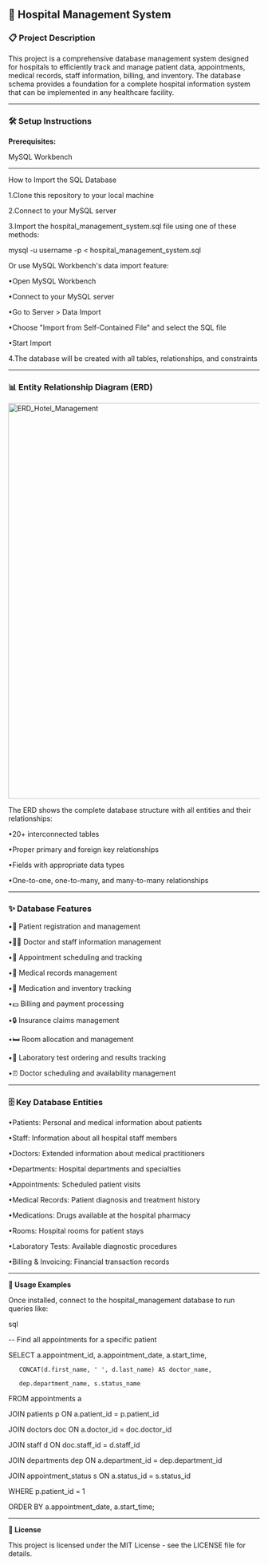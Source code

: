 ## **🏥 Hospital Management System**

### **📋 Project Description**

This project is a comprehensive database management system designed for hospitals to efficiently track and manage patient data, appointments, medical records, staff information, billing, and inventory. The database schema provides a foundation for a complete hospital information system that can be implemented in any healthcare facility.

---

### **🛠️ Setup Instructions**

**Prerequisites:**

MySQL Workbench 

---

How to Import the SQL Database

1.Clone this repository to your local machine

2.Connect to your MySQL server

3.Import the hospital_management_system.sql file using one of these methods:

  mysql -u username -p < hospital_management_system.sql
  
Or use MySQL Workbench's data import feature:

•Open MySQL Workbench

•Connect to your MySQL server

•Go to Server > Data Import

•Choose "Import from Self-Contained File" and select the SQL file

•Start Import

4.The database will be created with all tables, relationships, and constraints

---

### **📊 Entity Relationship Diagram (ERD)**

<img width="793" alt="ERD_Hotel_Management" src="https://github.com/user-attachments/assets/ecf76227-4002-41cd-b6cf-23cf3c90ea89" />


The ERD shows the complete database structure with all entities and their relationships:

•20+ interconnected tables

•Proper primary and foreign key relationships

•Fields with appropriate data types

•One-to-one, one-to-many, and many-to-many relationships

---

### **✨ Database Features**

•👤 Patient registration and management

•👨‍⚕️ Doctor and staff information management

•📅 Appointment scheduling and tracking

•📝 Medical records management

•💊 Medication and inventory tracking

•💵 Billing and payment processing

•🔒 Insurance claims management

•🛏️ Room allocation and management

•🔬 Laboratory test ordering and results tracking

•⏰ Doctor scheduling and availability management

---

### **🗄️ Key Database Entities**

•Patients: Personal and medical information about patients

•Staff: Information about all hospital staff members

•Doctors: Extended information about medical practitioners

•Departments: Hospital departments and specialties

•Appointments: Scheduled patient visits

•Medical Records: Patient diagnosis and treatment history

•Medications: Drugs available at the hospital pharmacy

•Rooms: Hospital rooms for patient stays

•Laboratory Tests: Available diagnostic procedures

•Billing & Invoicing: Financial transaction records

---

**📝 Usage Examples**

Once installed, connect to the hospital_management database to run queries like:

sql

-- Find all appointments for a specific patient

SELECT a.appointment_id, a.appointment_date, a.start_time, 

       CONCAT(d.first_name, ' ', d.last_name) AS doctor_name,
       
       dep.department_name, s.status_name
       
FROM appointments a

JOIN patients p ON a.patient_id = p.patient_id

JOIN doctors doc ON a.doctor_id = doc.doctor_id

JOIN staff d ON doc.staff_id = d.staff_id

JOIN departments dep ON a.department_id = dep.department_id

JOIN appointment_status s ON a.status_id = s.status_id

WHERE p.patient_id = 1

ORDER BY a.appointment_date, a.start_time;

---

**📄 License**

This project is licensed under the MIT License - see the LICENSE file for details.

